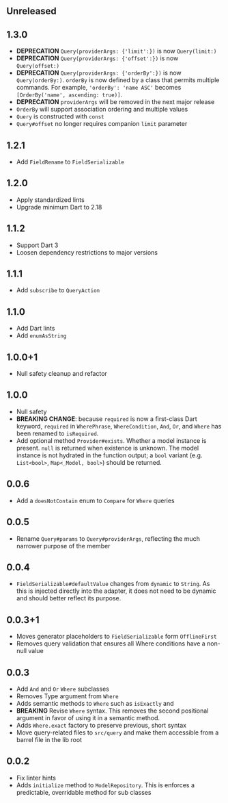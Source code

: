 ## Unreleased

## 1.3.0

- **DEPRECATION** `Query(providerArgs: {'limit':})` is now `Query(limit:)`
- **DEPRECATION** `Query(providerArgs: {'offset':})` is now `Query(offset:)`
- **DEPRECATION** `Query(providerArgs: {'orderBy':})` is now `Query(orderBy:)`. `orderBy` is now defined by a class that permits multiple commands. For example, `'orderBy': 'name ASC'` becomes `[OrderBy('name', ascending: true)]`.
- **DEPRECATION** `providerArgs` will be removed in the next major release
- `OrderBy` will support association ordering and multiple values
- `Query` is constructed with `const`
- `Query#offset` no longer requires companion `limit` parameter

## 1.2.1

- Add `FieldRename` to `FieldSerializable`

## 1.2.0

- Apply standardized lints
- Upgrade minimum Dart to 2.18

## 1.1.2

- Support Dart 3
- Loosen dependency restrictions to major versions

## 1.1.1

- Add `subscribe` to `QueryAction`

## 1.1.0

- Add Dart lints
- Add `enumAsString`

## 1.0.0+1

- Null safety cleanup and refactor

## 1.0.0

- Null safety
- **BREAKING CHANGE**: because `required` is now a first-class Dart keyword, `required` in `WherePhrase`, `WhereCondition`, `And`, `Or`, and `Where` has been renamed to `isRequired`.
- Add optional method `Provider#exists`. Whether a model instance is present. `null` is returned when existence is unknown. The model instance is not hydrated in the function output; a `bool` variant (e.g. `List<bool>`, `Map<_Model, bool>`) should be returned.

## 0.0.6

- Add a `doesNotContain` enum to `Compare` for `Where` queries

## 0.0.5

- Rename `Query#params` to `Query#providerArgs`, reflecting the much narrower purpose of the member

## 0.0.4

- `FieldSerializable#defaultValue` changes from `dynamic` to `String`. As this is injected directly into the adapter, it does not need to be dynamic and should better reflect its purpose.

## 0.0.3+1

- Moves generator placeholders to `FieldSerializable` form `OfflineFirst`
- Removes query validation that ensures all Where conditions have a non-null value

## 0.0.3

- Add `And` and `Or` `Where` subclasses
- Removes Type argument from `Where`
- Adds semantic methods to `Where` such as `isExactly` and
- **BREAKING** Revise `Where` syntax. This removes the second positional argument in favor of using it in a semantic method.
- Adds `Where.exact` factory to preserve previous, short syntax
- Move query-related files to `src/query` and make them accessible from a barrel file in the lib root

## 0.0.2

- Fix linter hints
- Adds `initialize` method to `ModelRepository`. This is enforces a predictable, overridable method for sub classes
